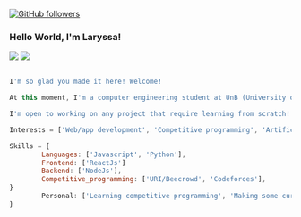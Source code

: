 [![GitHub followers](https://img.shields.io/github/followers/laryferreira.svg?style=social&label=Follow&maxAge=2592000)](https://github.com/laryferreira?tab=followers)
### Hello World, I'm Laryssa! 

<div>
 
<a href="mailto:contatolaryssaf@gmail.com"><img src="https://img.shields.io/badge/-Gmail-%23333?style=for-the-badge&logo=gmail&logoColor=white" target="_blank"></a>
<a href="https://www.linkedin.com/in/laryssaoliferreira" target="_blank"><img src="https://img.shields.io/badge/-LinkedIn-%230077B5?style=for-the-badge&logo=linkedin&logoColor=white" target="_blank"></a>

</div>

```javascript

I'm so glad you made it here! Welcome!

At this moment, I'm a computer engineering student at UnB (University of Brasília - Brazil)

I'm open to working on any project that require learning from scratch! 

Interests = ['Web/app development', 'Competitive programming', 'Artificial inteligence']  

Skills = {
        Languages: ['Javascript', 'Python'],
        Frontend: ['ReactJs']
        Backend: ['NodeJs'],
        Competitive_programming: ['URI/Beecrowd', 'Codeforces'],
}
        Personal: ['Learning competitive programming', 'Making some curious projects'],
}
```

